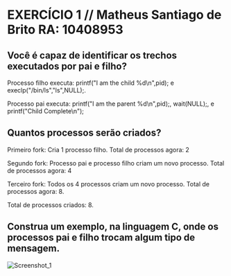 # EXERCÍCIO 1  //  Matheus Santiago de Brito   RA: 10408953

## Você é capaz de identificar os trechos executados por pai e filho?

Processo filho executa: printf("I am the child %d\n",pid); e execlp("/bin/ls","ls",NULL);.

Processo pai executa: printf("I am the parent %d\n",pid);, wait(NULL);, e printf("Child Complete\n");

## Quantos processos serão criados?

Primeiro fork: Cria 1 processo filho. Total de processos agora: 2

Segundo fork: Processo pai e processo filho criam um novo processo.  Total de processos agora: 4

Terceiro fork: Todos os 4 processos criam um novo processo. Total de processos agora: 8.

Total de processos criados: 8.

## Construa um exemplo, na linguagem C, onde os processos pai e filho trocam algum tipo de mensagem.

![Screenshot_1](https://github.com/matheus-sdb/Sistemas-OP/assets/160658617/e852c1de-3e3f-4164-9d98-7c29f29658af)
